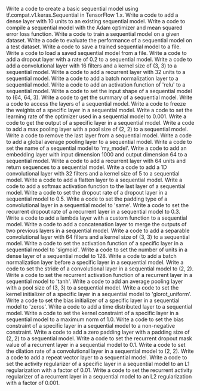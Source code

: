 Write a code to create a basic sequential model using tf.compat.v1.keras.Sequential in TensorFlow 1.x.
Write a code to add a dense layer with 10 units to an existing sequential model.
Write a code to compile a sequential model with the Adam optimizer and mean squared error loss function.
Write a code to train a sequential model on a given dataset.
Write a code to evaluate the performance of a sequential model on a test dataset.
Write a code to save a trained sequential model to a file.
Write a code to load a saved sequential model from a file.
Write a code to add a dropout layer with a rate of 0.2 to a sequential model.
Write a code to add a convolutional layer with 16 filters and a kernel size of (3, 3) to a sequential model.
Write a code to add a recurrent layer with 32 units to a sequential model.
Write a code to add a batch normalization layer to a sequential model.
Write a code to add an activation function of 'relu' to a sequential model.
Write a code to set the input shape of a sequential model to (64, 64, 3).
Write a code to get the summary of a sequential model.
Write a code to access the layers of a sequential model.
Write a code to freeze the weights of a specific layer in a sequential model.
Write a code to set the learning rate of the optimizer used in a sequential model to 0.001.
Write a code to get the output of a specific layer in a sequential model.
Write a code to add a max pooling layer with a pool size of (2, 2) to a sequential model.
Write a code to remove the last layer from a sequential model.
Write a code to add a global average pooling layer to a sequential model.
Write a code to set the name of a sequential model to 'my_model'.
Write a code to add an embedding layer with input dimension 1000 and output dimension 64 to a sequential model.
Write a code to add a recurrent layer with 64 units and return sequences to a sequential model.
Write a code to add a 1D convolutional layer with 32 filters and a kernel size of 5 to a sequential model.
Write a code to add a flatten layer to a sequential model.
Write a code to add a softmax activation function to the last layer of a sequential model.
Write a code to set the dropout rate of a dropout layer in a sequential model to 0.5.
Write a code to set the padding type of a convolutional layer in a sequential model to 'same'.
Write a code to set the recurrent dropout rate of a recurrent layer in a sequential model to 0.3.
Write a code to add a lambda layer with a custom function to a sequential model.
Write a code to add a concatenation layer to merge the outputs of two previous layers in a sequential model.
Write a code to add a separable convolutional layer with 64 filters and a kernel size of (3, 3) to a sequential model.
Write a code to set the activation function of a specific layer in a sequential model to 'sigmoid'.
Write a code to set the number of units in a dense layer of a sequential model to 128.
Write a code to add a batch normalization layer before a specific layer in a sequential model.
Write a code to set the stride of a convolutional layer in a sequential model to (2, 2).
Write a code to set the recurrent activation function of a recurrent layer in a sequential model to 'tanh'.
Write a code to add an average pooling layer with a pool size of (3, 3) to a sequential model.
Write a code to set the kernel initializer of a specific layer in a sequential model to 'glorot_uniform'.
Write a code to set the bias initializer of a specific layer in a sequential model to 'zeros'.
Write a code to add a time distributed layer to a sequential model.
Write a code to set the kernel constraint of a specific layer in a sequential model to a maximum norm of 1.0.
Write a code to set the bias constraint of a specific layer in a sequential model to a non-negative constraint.
Write a code to add a zero padding layer with a padding size of (2, 2) to a sequential model.
Write a code to set the recurrent dropout mask value of a recurrent layer in a sequential model to 0.1.
Write a code to set the dilation rate of a convolutional layer in a sequential model to (2, 2).
Write a code to add a repeat vector layer to a sequential model.
Write a code to set the activity regularizer of a specific layer in a sequential model to an L1 regularization with a factor of 0.01.
Write a code to set the recurrent activity regularizer of a recurrent layer in a sequential model to an L2 regularization with a factor of 0.001.



